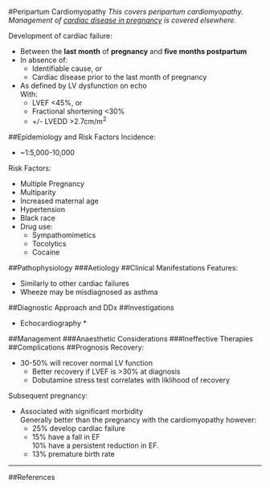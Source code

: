 #Peripartum Cardiomyopathy
*This covers peripartum cardiomyopathy. Management of [cardiac disease in pregnancy](/disease/obs/cardiac.md) is covered elsewhere.*

Development of cardiac failure:
* Between the **last month** of **pregnancy** and **five months postpartum**
* In absence of:
	* Identifiable cause, or
	* Cardiac disease prior to the last month of pregnancy
* As defined by LV dysfunction on echo  
With:
	* LVEF <45%, or
	* Fractional shortening <30%
	* +/- LVEDD >2.7cm/m<sup>2</sup>

##Epidemiology and Risk Factors
Incidence:
* ~1:5,000-10,000

Risk Factors:
* Multiple Pregnancy
* Multiparity
* Increased maternal age
* Hypertension
* Black race
* Drug use:
	* Sympathomimetics
	* Tocolytics
	* Cocaine

##Pathophysiology
###Aetiology
##Clinical Manifestations
Features:
* Similarly to other cardiac failures
* Wheeze may be misdiagnosed as asthma

##Diagnostic Approach and DDx
##Investigations
* Echocardiography
	* 

##Management
###Anaesthetic Considerations
###Ineffective Therapies
##Complications
##Prognosis
Recovery:
* 30-50% will recover normal LV function
	* Better recovery if LVEF is >30% at diagnosis
	* Dobutamine stress test correlates with liklihood of recovery

Subsequent pregnancy:
* Associated with significant morbidity  
Generally better than the pregnancy with the cardiomyopathy however:
	* 25% develop cardiac failure
	* 15% have a fall in EF  
	10% have a persistent reduction in EF.
	* 13% premature birth rate

---
##References